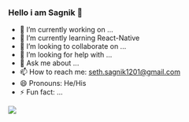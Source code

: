 ### Hello i am Sagnik 👋


- 🔭 I’m currently working on ...
- 🌱 I’m currently learning React-Native
- 👯 I’m looking to collaborate on ...
- 🤔 I’m looking for help with ...
- 💬 Ask me about ...
- 📫 How to reach me: seth.sagnik1201@gmail.com
- 😄 Pronouns: He/His
- ⚡ Fun fact: ...
<img src="https://github-readme-stats.vercel.app/api?username=sagnik-seth&&show_icons=true&title_color=ffffff&icon_color=bb2acf&text_color=daf7dc&bg_color=151515">
